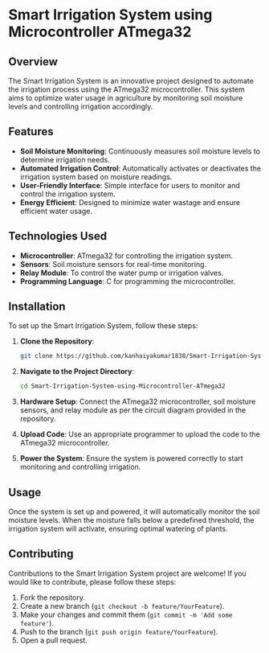 # Smart Irrigation System using Microcontroller ATmega32

## Overview

The Smart Irrigation System is an innovative project designed to automate the irrigation process using the ATmega32 microcontroller. This system aims to optimize water usage in agriculture by monitoring soil moisture levels and controlling irrigation accordingly.

## Features

- **Soil Moisture Monitoring**: Continuously measures soil moisture levels to determine irrigation needs.
- **Automated Irrigation Control**: Automatically activates or deactivates the irrigation system based on moisture readings.
- **User-Friendly Interface**: Simple interface for users to monitor and control the irrigation system.
- **Energy Efficient**: Designed to minimize water wastage and ensure efficient water usage.

## Technologies Used

- **Microcontroller**: ATmega32 for controlling the irrigation system.
- **Sensors**: Soil moisture sensors for real-time monitoring.
- **Relay Module**: To control the water pump or irrigation valves.
- **Programming Language**: C for programming the microcontroller.

## Installation

To set up the Smart Irrigation System, follow these steps:

1. **Clone the Repository**:
   ```bash
   git clone https://github.com/kanhaiyakumar1838/Smart-Irrigation-System-using-Microcontroller-ATmega32
   ```

2. **Navigate to the Project Directory**:
   ```bash
   cd Smart-Irrigation-System-using-Microcontroller-ATmega32
   ```

3. **Hardware Setup**: Connect the ATmega32 microcontroller, soil moisture sensors, and relay module as per the circuit diagram provided in the repository.

4. **Upload Code**: Use an appropriate programmer to upload the code to the ATmega32 microcontroller.

5. **Power the System**: Ensure the system is powered correctly to start monitoring and controlling irrigation.

## Usage

Once the system is set up and powered, it will automatically monitor the soil moisture levels. When the moisture falls below a predefined threshold, the irrigation system will activate, ensuring optimal watering of plants.

## Contributing

Contributions to the Smart Irrigation System project are welcome! If you would like to contribute, please follow these steps:

1. Fork the repository.
2. Create a new branch (`git checkout -b feature/YourFeature`).
3. Make your changes and commit them (`git commit -m 'Add some feature'`).
4. Push to the branch (`git push origin feature/YourFeature`).
5. Open a pull request.

<!--
## License

This project is licensed under the MIT License - see the [LICENSE](LICENSE) file for details.
-->


